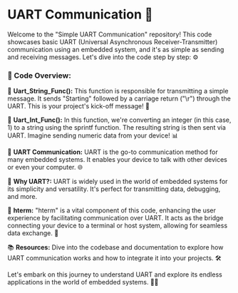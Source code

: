 # UART Communication 📡

Welcome to the "Simple UART Communication" repository! This code showcases basic UART (Universal Asynchronous Receiver-Transmitter) communication using an embedded system, and it's as simple as sending and receiving messages. Let's dive into the code step by step: ⚙️

### 📜 Code Overview:

💌 **Uart_String_Func():** This function is responsible for transmitting a simple message. It sends "Starting" followed by a carriage return ("\r") through the UART. This is your project's kick-off message! 🚀

🔢 **Uart_Int_Func():** In this function, we're converting an integer (in this case, 1) to a string using the sprintf function. The resulting string is then sent via UART. Imagine sending numeric data from your device! 📊

📡 **UART Communication:** UART is the go-to communication method for many embedded systems. It enables your device to talk with other devices or even your computer. 🌐

🚀 **Why UART?:** UART is widely used in the world of embedded systems for its simplicity and versatility. It's perfect for transmitting data, debugging, and more.

🔌 **hterm:** "hterm" is a vital component of this code, enhancing the user experience by facilitating communication over UART. It acts as the bridge connecting your device to a terminal or host system, allowing for seamless data exchange. 🌟

📚 **Resources:** Dive into the codebase and documentation to explore how UART communication works and how to integrate it into your projects. 🛠️

Let's embark on this journey to understand UART and explore its endless applications in the world of embedded systems. 🌟🤖

